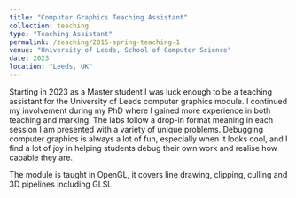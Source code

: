 ```yaml
---
title: "Computer Graphics Teaching Assistant"
collection: teaching
type: "Teaching Assistant"
permalink: /teaching/2015-spring-teaching-1
venue: "University of Leeds, School of Computer Science"
date: 2023
location: "Leeds, UK"
---
```


Starting in 2023 as a Master student I was luck enough to be a teaching assistant for the University of Leeds computer graphics module.
I continued my involvement during my PhD where I gained more experience in both teaching and marking.
The labs follow a drop-in format meaning in each session I am presented with a variety of unique problems.
Debugging computer graphics is always a lot of fun, especially when it looks cool, and I find a lot of joy in helping students debug their own work and realise how capable they are.

The module is taught in OpenGL, it covers line drawing, clipping, culling and 3D pipelines including GLSL.

